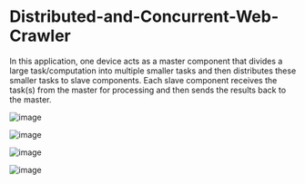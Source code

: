 # Distributed-and-Concurrent-Web-Crawler
In this application, one  device acts as a master component that divides a large task/computation into multiple smaller  tasks and then distributes these smaller tasks to slave components. Each slave component  receives the task(s) from the master for processing and then sends the results back to the master.

![image](https://github.com/Abdulrhman3333/Distributed-and-Concurrent-Web-Crawler/assets/89908274/89676fd0-9719-4b7f-a8c4-fcad47bdf851)

![image](https://github.com/Abdulrhman3333/Distributed-and-Concurrent-Web-Crawler/assets/89908274/bf3422eb-9b0a-4ce1-86dc-c3b754a22a77)

![image](https://github.com/Abdulrhman3333/Distributed-and-Concurrent-Web-Crawler/assets/89908274/8ccfb255-ebd2-4443-9c4b-a9bdf2d39cec)

![image](https://github.com/Abdulrhman3333/Distributed-and-Concurrent-Web-Crawler/assets/89908274/a4054e70-fef6-4f38-9f56-9ec4378af036)
